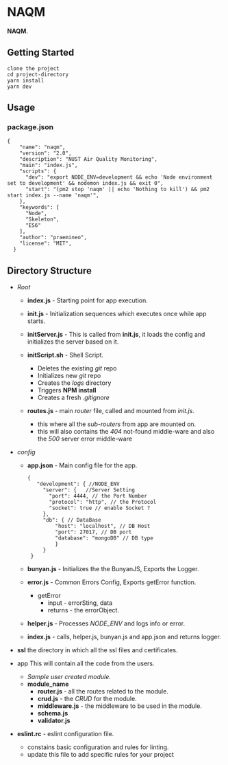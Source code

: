 # NAQM

**NAQM**.

## Getting Started

```
clone the project
cd project-directory
yarn install
yarn dev
```

## Usage

### package.json

```
{
    "name": "naqm",
    "version": "2.0",
    "description": "NUST Air Quality Monitoring",
    "main": "index.js",
    "scripts": {
      "dev": "export NODE_ENV=development && echo 'Node environment set to development' && nodemon index.js && exit 0",
      "start": "(pm2 stop 'naqm' || echo 'Nothing to kill') && pm2 start index.js --name 'naqm'",
    },
    "keywords": [
      "Node",
      "Skeleton",
      "ES6"
    ],
    "author": "praemineo",
    "license": "MIT",
  }
```

## Directory Structure

- _Root_

  - **index.js** -
    Starting point for app execution.

  - **init.js** -
    Initialization sequences which executes once while app starts.

  - **initServer.js** -
    This is called from **init.js**, it loads the config and initializes the server based on it.

  - **initScript.sh** - Shell Script.

    - Deletes the existing _git_ repo
    - Initializes new _git_ repo
    - Creates the _logs_ directory
    - Triggers **NPM install**
    - Creates a fresh _.gitignore_

  - **routes.js** - main _router_ file, called and mounted from _init.js_.
    - this where all the _sub-routers_ from app are mounted on.
    - this will also contains the _404_ not-found middle-ware and also the _500_ server error middle-ware

* _config_

  - **app.json** - Main config file for the app.

    ```
    {
       "development": { //NODE_ENV
         "server": {   //Server Setting
           "port": 4444, // the Port Number
           "protocol": "http", // the Protocol
           "socket": true // enable Socket ?
         },
         "db": { // DataBase
             "host": "localhost", // DB Host
             "port": 27017, // DB port
             "database": "mongoDB" // DB type
             }
         }
     }
    ```

  - **bunyan.js** - Initializes the the BunyanJS, Exports the Logger.

  - **error.js** - Common Errors Config, Exports getError function.

    - getError
      - input - errorSting, data
      - returns - the errorObject.

  - **helper.js** - Processes _NODE_ENV_ and logs info or error.

  - **index.js** - calls, helper.js, bunyan.js and app.json and returns logger.

- **ssl** the directory in which all the ssl files and certificates.

- app
  This will contain all the code from the users.

  - _Sample user created module._
  - **module_name**
    - **router.js** - all the routes related to the module.
    - **crud.js** - the _CRUD_ for the module.
    - **middleware.js** - the middleware to be used in the module.
    - **schema.js**
    - **validator.js**

- **eslint.rc** - eslint configuration file.
  - constains basic configuration and rules for linting.
  - update this file to add specific rules for your project
